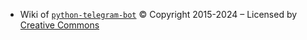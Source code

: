 * Wiki of [`python-telegram-bot`](https://python-telegram-bot.org/) © Copyright 2015-2024 – Licensed by [Creative Commons](https://creativecommons.org/licenses/by/3.0/)